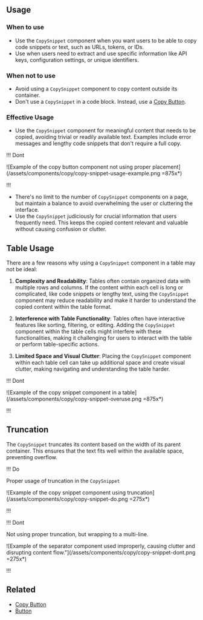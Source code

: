 ## Usage

### When to use

- Use the `CopySnippet` component when you want users to be able to copy code snippets or text, such as URLs, tokens, or IDs.
- Use when users need to extract and use specific information like API keys, configuration settings, or unique identifiers.

### When not to use

- Avoid using a `CopySnippet` component to copy content outside its container.
- Don't use a `CopySnippet` in a code block. Instead, use a [Copy Button](/components/copy/button).

### Effective Usage

- Use the `CopySnippet` component for meaningful content that needs to be copied, avoiding trivial or readily available text. Examples include error messages and lengthy code snippets that don't require a full copy.

!!! Dont

![Example of the copy button component not using proper placement] (/assets/components/copy/copy-snippet-usage-example.png =875x*)

!!!

- There's no limit to the number of `CopySnippet` components on a page, but maintain a balance to avoid overwhelming the user or cluttering the interface.
- Use the `CopySnippet` judiciously for crucial information that users frequently need. This keeps the copied content relevant and valuable without causing confusion or clutter.

## Table Usage
There are a few reasons why using a `CopySnippet` component in a table may not be ideal:

1. **Complexity and Readability**: Tables often contain organized data with multiple rows and columns. If the content within each cell is long or complicated, like code snippets or lengthy text, using the `CopySnippet` component may reduce readability and make it harder to understand the copied content within the table format.

2. **Interference with Table Functionality**: Tables often have interactive features like sorting, filtering, or editing. Adding the `CopySnippet` component within the table cells might interfere with these functionalities, making it challenging for users to interact with the table or perform table-specific actions.

3. **Limited Space and Visual Clutter**: Placing the `CopySnippet` component within each table cell can take up additional space and create visual clutter, making navigating and understanding the table harder.


!!! Dont


![Example of the copy snippet component in a table] (/assets/components/copy/copy-snippet-overuse.png =875x*)

!!!

## Truncation

The `CopySnippet` truncates its content based on the width of its parent container. This ensures that the text fits well within the available space, preventing overflow. 

!!! Do

Proper usage of truncation in the `CopySnippet`

![Example of the copy snippet component using truncation] (/assets/components/copy/copy-snippet-do.png =275x*)

!!!

!!! Dont

Not using proper truncation, but wrapping to a multi-line. 

![Example of the separator component used improperly, causing clutter and disrupting content flow."](/assets/components/copy/copy-snippet-dont.png =275x*)

!!!

## Related

- [Copy Button](/components/copy/button)
- [Button](/components/button)